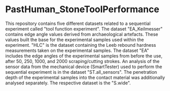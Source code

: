 # PastHuman_StoneToolPerformance
This repository contains five different datasets related to a sequential experiment called "tool function experiment". 
The dataset "EA_Keilmesser" contains edge angle values derived from archaeological artefacts. These values built the base for the experimental samples used within the experiment. "HLC" is the dataset containing the Leeb rebound hardness measurements taken on the experimental samples. The dataset "EA" includes the edge angles of the experimental samples from before the use, after 50, 250, 1000, and 2000 scraping/cutting strokes. An analysis of the sensor data from the mechanical device (SmartTester) used to perform the sequential experiment is in the dataset "ST.all_sensors". The penetration depth of the experimental samples into the contact material was additionally analysed separately. The respective dataset is the "S.wide".   

